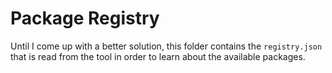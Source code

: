 # Package Registry

Until I come up with a better solution, this folder contains the `registry.json` that is read from the tool in order to learn about the available packages.

